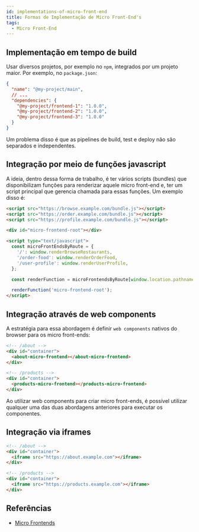 ```yaml
---
id: implementations-of-micro-front-end
title: Formas de Implementação de Micro Front-End's
tags:
  - Micro Front-End
---
```


## Implementação em tempo de build

Usar diversos projetos, por exemplo no `npm`, integrados por um projeto maior. Por exemplo, no `package.json`:

```json
{
  "name": "@my-project/main",
  // ...
  "dependencies": {
    "@my-project/frontend-1": "1.0.0",
    "@my-project/frontend-2": "1.0.0",
    "@my-project/frontend-3": "1.0.0"
  }
}
```

Um problema disso é que as pipelines de build, test e deploy não são separados e independentes.

## Integração por meio de funções javascript

A ideia, dentro dessa forma de trabalho, é ter vários scripts (bundles) que disponibilizam funções para renderizar aquele micro front-end e, ter um script principal que gerencia chamada para essas funções. Um exemplo disso é:

```html
<script src="https://browse.example.com/bundle.js"></script>
<script src="https://order.example.com/bundle.js"></script>
<script src="https://profile.example.com/bundle.js"></script>

<div id="micro-frontend-root"></div>

<script type="text/javascript">
  const microFrontEndsByRoute = {
    '/': window.renderBrowseRestaurants,
    '/order-food': window.renderOrderFood,
    '/user-profile': window.renderUserProfile,
  };

  const renderFunction = microFrontendsByRoute[window.location.pathname];

  renderFunction('micro-frontend-root');
</script>
```

## Integração através de web components

A estratégia para essa abordagem é definir `web components` nativos do browser para os micro front-ends:

```html
<!-- /about -->
<div id="container">
  <about-micro-frontend></about-micro-frontend>
</div>
```

```html
<!-- /products -->
<div id="container">
  <products-micro-frontend></products-micro-frontend>
</div>
```

Ao utilizar web components para criar micro front-ends, é possível utilizar qualquer uma das duas abordagens anteriores para executar os componentes.

## Integração via iframes

```html
<!-- /about -->
<div id="container">
  <iframe src="https://about.example.com"></iframe>
</div>
```

```html
<!-- /products -->
<div id="container">
  <iframe src="https://products.example.com"></iframe>
</div>
```

## Referências

- [Micro Frontends](https://martinfowler.com/articles/micro-frontends.html)
